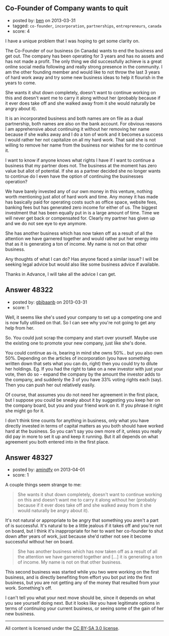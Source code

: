 ## Co-Founder of Company wants to quit

- posted by: [ben](https://stackexchange.com/users/-1/25700-ben) on 2013-03-31
- tagged: `co-founder`, `incorporation`, `partnerships`, `entrepreneurs`, `canada`
- score: 4

I have a unique problem that I was hoping to get some clarity on. 

The Co-Founder of our business (in Canada) wants to end the business and get out. The company has been operating for 3 years and has no assets and has not made a profit. The only thing we did successfully achieve is a great online social media following and really strong presence in the community. I am the other founding member and would like to not throw the last 3 years of hard work away and try some new business ideas to help it flourish in the years to come. 

She wants it shut down completely, doesn't want to continue working on this and doesn't want me to carry it along without her (probably because if it ever does take off and she walked away from it she would naturally be angry about it).

It is an incorporated business and both names are on file as a dual partnership, both names are also on the bank account. For obvious reasons I am apprehensive about continuing it without her removing her name because if she walks away and I do a ton of work and it becomes a success I would rather her not capitalize on all my hard work. That said she is not willing to remove her name from the business nor wishes for me to continue it.

I want to know if anyone knows what rights I have if I want to continue a business that my partner does not. The business at the moment has zero value but allot of potential. If she as a partner decided she no longer wants to continue do I even have the option of continuing the businesses operation?

We have barely invested any of our own money in this venture, nothing worth mentioning just allot of hard work and time. Any money it has made has basically paid for operating costs such as office space, website fees, banking fees but has generated zero income for either of us. The biggest investment that has been equally put in is a large amount of time. Time we will never get back or compensated for. Clearly my partner has given up and we do not see eye to eye anymore.

She has another business which has now taken off as a result of all the attention we have garnered together and would rather put her energy into that as it is generating a ton of income. My name is not on that other business.

Any thoughts of what I can do? Has anyone faced a similar issue? I will be seeking legal advice but would also like some business advice if available.

Thanks in Advance, I will take all the advice I can get.






## Answer 48322

- posted by: [gbjbaanb](https://stackexchange.com/users/-1/12403-gbjbaanb) on 2013-03-31
- score: 1

Well, it seems like she's used your company to set up a competing one and is now fully utilised on that. So I can see why you're not going to get any help from her.

So. You could just scrap  the company and start over yourself. Maybe use the existing one to promote your new company, just like she's done.

You could continue as-is, bearing in mind she owns 50%.. but you also own 50%. Depending on the articles of incorporation (you have something written down that sets what you can do, right) then you could try to dilute her holdings. Eg. If you had the right to take on a new investor with just your vote, then do so - expand the company by the amount the investor adds to the company, and suddenly the 3 of you have 33% voting rights each (say). Then you can push her out relatively easily.

Of course, that assumes you do not need her agreement in the first place, but I suppose you could be sneaky about it by suggesting you keep her on the company board, but you and your friend work on it. If you phrase it right she might go for it.

I don't think time counts for anything in business, only what you have directly invested in terms of capital matters as you both should have worked hard at the business. So you can't say you own more of it, unless you really did pay in more to set it up and keep it running. But it all depends on what agreement you both entered into in the first place.


## Answer 48327

- posted by: [amindfv](https://stackexchange.com/users/-1/25199-amindfv) on 2013-04-01
- score: 1

A couple things seem strange to me:  

> She wants it shut down completely, doesn't want to continue working on
> this and doesn't want me to carry it along without her (probably
> because if it ever does take off and she walked away from it she would
> naturally be angry about it).

   It's not natural or appropriate to be angry that something you aren't a part of is successful. It's natural to be a little jealous if it takes off and you're not on board, but I think it's inappropriate for her to want her co-founder to shut down after years of work, just because she'd rather not see it become successful without her on board.

> She has another business which has now taken off as a result of all
> the attention we have garnered together and [...] it is generating a ton of income. My name is not
> on that other business.


   This second business was started while you two were working on the first business, and is directly benefiting from effort you bot put into the first business, but you are not getting any of the money that resulted from your work. Something's off.  


I can't tell you what your next move should be, since it depends on what you see yourself doing next. But it looks like you have legitimate options in terms of continuing your current business, or seeing some of the gain of her new business.



---

All content is licensed under the [CC BY-SA 3.0 license](https://creativecommons.org/licenses/by-sa/3.0/).
